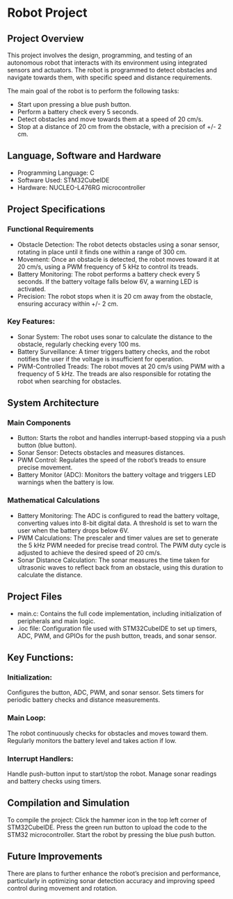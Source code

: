 # Robot Project

## Project Overview
This project involves the design, programming, and testing of an autonomous robot that interacts with its environment using integrated sensors and actuators. The robot is programmed to detect obstacles and navigate towards them, with specific speed and distance requirements.

The main goal of the robot is to perform the following tasks:

- Start upon pressing a blue push button.
- Perform a battery check every 5 seconds.
- Detect obstacles and move towards them at a speed of 20 cm/s.
- Stop at a distance of 20 cm from the obstacle, with a precision of +/- 2 cm.

## Language, Software and Hardware 
- Programming Language: C
- Software Used: STM32CubeIDE
- Hardware: NUCLEO-L476RG microcontroller

## Project Specifications 
### Functional Requirements
- Obstacle Detection: The robot detects obstacles using a sonar sensor, rotating in place until it finds one within a range of 300 cm.
- Movement: Once an obstacle is detected, the robot moves toward it at 20 cm/s, using a PWM frequency of 5 kHz to control its treads.
- Battery Monitoring: The robot performs a battery check every 5 seconds. If the battery voltage falls below 6V, a warning LED is activated.
- Precision: The robot stops when it is 20 cm away from the obstacle, ensuring accuracy within +/- 2 cm.

### Key Features:
- Sonar System: The robot uses sonar to calculate the distance to the obstacle, regularly checking every 100 ms.
- Battery Surveillance: A timer triggers battery checks, and the robot notifies the user if the voltage is insufficient for operation.
- PWM-Controlled Treads: The robot moves at 20 cm/s using PWM with a frequency of 5 kHz. The treads are also responsible for rotating the robot when searching for obstacles.

## System Architecture
### Main Components
- Button: Starts the robot and handles interrupt-based stopping via a push button (blue button).
- Sonar Sensor: Detects obstacles and measures distances.
- PWM Control: Regulates the speed of the robot’s treads to ensure precise movement.
- Battery Monitor (ADC): Monitors the battery voltage and triggers LED warnings when the battery is low.

### Mathematical Calculations
- Battery Monitoring: The ADC is configured to read the battery voltage, converting values into 8-bit digital data. A threshold is set to warn the user when the battery drops below 6V.
- PWM Calculations: The prescaler and timer values are set to generate the 5 kHz PWM needed for precise tread control. The PWM duty cycle is adjusted to achieve the desired speed of 20 cm/s.
- Sonar Distance Calculation: The sonar measures the time taken for ultrasonic waves to reflect back from an obstacle, using this duration to calculate the distance.

## Project Files
- main.c: Contains the full code implementation, including initialization of peripherals and main logic.
- .ioc file: Configuration file used with STM32CubeIDE to set up timers, ADC, PWM, and GPIOs for the push button, treads, and sonar sensor.

## Key Functions:
### Initialization:
Configures the button, ADC, PWM, and sonar sensor.
Sets timers for periodic battery checks and distance measurements.

### Main Loop:
The robot continuously checks for obstacles and moves toward them.
Regularly monitors the battery level and takes action if low.

### Interrupt Handlers:
Handle push-button input to start/stop the robot.
Manage sonar readings and battery checks using timers.

## Compilation and Simulation
To compile the project:
Click the hammer icon in the top left corner of STM32CubeIDE.
Press the green run button to upload the code to the STM32 microcontroller.
Start the robot by pressing the blue push button.

## Future Improvements
There are plans to further enhance the robot’s precision and performance, particularly in optimizing sonar detection accuracy and improving speed control during movement and rotation.


